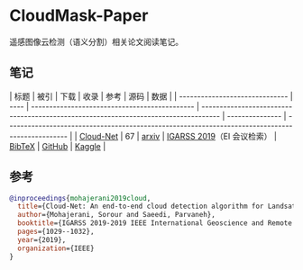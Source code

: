# CloudMask-Paper

遥感图像云检测（语义分割）相关论文阅读笔记。

## 笔记

| 标题                           | 被引 | 下载                                          | 收录                                                                                | 参考            | 源码                                                                                            | 数据 | 
| ------------------------------ | ---- | --------------------------------------------- | ----------------------------------------------------------------------------------- | --------------- | ----------------------------------------------------------------------------------------------- |
| [Cloud-Net](/notes/Cloud-Net/) | 67   | [arxiv](https://arxiv.org/pdf/1901.10077.pdf) | [IGARSS 2019](https://ieeexplore.ieee.org/abstract/document/8898776)（EI 会议检索） | [BibTeX](#参考) | [GitHub](https://github.com/SorourMo/Cloud-Net-A-semantic-segmentation-CNN-for-cloud-detection) | [Kaggle](https://www.kaggle.com/sorour/38cloud-cloud-segmentation-in-satellite-images) |

## 参考

```BibTeX
@inproceedings{mohajerani2019cloud,
  title={Cloud-Net: An end-to-end cloud detection algorithm for Landsat 8 imagery},
  author={Mohajerani, Sorour and Saeedi, Parvaneh},
  booktitle={IGARSS 2019-2019 IEEE International Geoscience and Remote Sensing Symposium},
  pages={1029--1032},
  year={2019},
  organization={IEEE}
}
```
